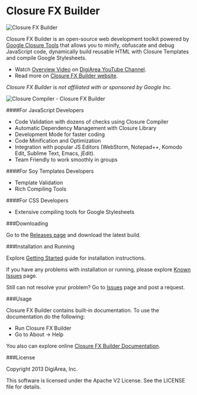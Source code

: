 Closure FX Builder
==================

![Closure FX Builder](https://lh3.googleusercontent.com/-9LcW4jwPA_M/UaB15ZMidnI/AAAAAAAABK8/a5uQ1ju3Gvg/w573-h131-no/ClosureFXLogo.png)

Closure FX Builder is an open-source web development toolkit powered by [Google Closure Tools](https://developers.google.com/closure/) that allows you to minify, obfuscate and debug JavaScript code, dynamically build reusable HTML with Closure Templates and compile Google Stylesheets. 
 - Watch [Overview Video](http://www.youtube.com/watch?v=7b80rp1jY9M) on [DigiArea YouTube Channel](http://www.youtube.com/DigiAreaInc).
 - Read more on [Closure FX Builder website](http://digi-area.com/ClosureFX/).

*Closure FX Builder is not affiliated with or sponsored by Google Inc.*

![Closure Compiler - Closure FX Builder](http://digi-area.com/images/closurefx/screens_compiler.png)

####For JavaScript Developers
 - Code Validation with dozens of checks using Closure Compiler
 - Automatic Dependency Management with Closure Library
 - Development Mode for faster coding
 - Code Minification and Optimization
 - Integration with popular JS Editors (WebStorm, Notepad++, Komodo Edit, Sublime Text, Emacs, jEdit).
 - Team Friendly to work smoothly in groups

####For Soy Templates Developers
 - Template Validation
 - Rich Compiling Tools

####For CSS Developers
 - Extensive compiling tools for Google Stylesheets

###Downloading

Go to the [Releases page](https://github.com/DigiArea/closurefx-builder/releases) and download the latest build.

###Installation and Running

Explore [Getting Started](http://digi-area.com/ClosureFX/getting-started.php) guide for installation instructions.

If you have any problems with installation or running, please explore [Known Issues](https://github.com/DigiArea/closurefx-builder/wiki/Known-Issues) page.

Still can not resolve your problem? Go to [Issues](https://github.com/DigiArea/closurefx-builder/issues) page and post a request.

###Usage

Closure FX Builder contains built-in documentation.
To use the documentation do the following:
 - Run Closure FX Builder
 - Go to About -> Help

You also can explore online [Closure FX Builder Documentation](http://digi-area.com/ClosureFX/guide/).

###License

Copyright 2013 DigiArea, Inc.

This software is licensed under the Apache V2 License. See the LICENSE file for details.
